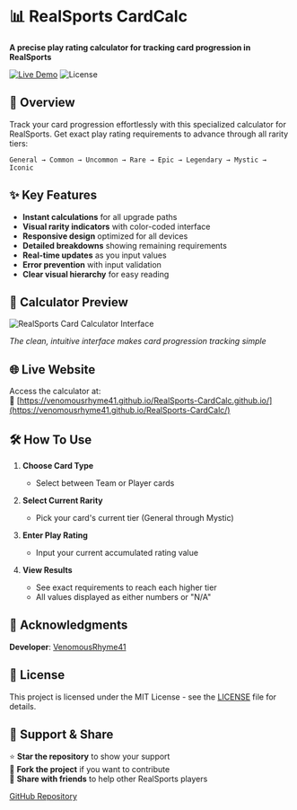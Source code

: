 # 📊 RealSports CardCalc

**A precise play rating calculator for tracking card progression in RealSports**  

[![Live Demo](https://img.shields.io/badge/Live_Demo-Available-brightgreen)](https://venomousrhyme41.github.io/RealSports-CardCalc/)
![License](https://img.shields.io/badge/License-MIT-blue)

## 🎯 Overview

Track your card progression effortlessly with this specialized calculator for RealSports. Get exact play rating requirements to advance through all rarity tiers:

`General → Common → Uncommon → Rare → Epic → Legendary → Mystic → Iconic`

## ✨ Key Features

- **Instant calculations** for all upgrade paths  
- **Visual rarity indicators** with color-coded interface  
- **Responsive design** optimized for all devices  
- **Detailed breakdowns** showing remaining requirements  
- **Real-time updates** as you input values  
- **Error prevention** with input validation  
- **Clear visual hierarchy** for easy reading  

## 📸 Calculator Preview

![RealSports Card Calculator Interface](https://github.com/user-attachments/assets/7a5635be-05af-4cfc-9fed-d2d07c3c7c1d)

*The clean, intuitive interface makes card progression tracking simple*

## 🌐 Live Website

Access the calculator at:  
🔗 [https://venomousrhyme41.github.io/RealSports-CardCalc.github.io/](https://venomousrhyme41.github.io/RealSports-CardCalc/)

## 🛠️ How To Use

1. **Choose Card Type**  
   - Select between Team or Player cards  

2. **Select Current Rarity**  
   - Pick your card's current tier (General through Mystic)  

3. **Enter Play Rating**  
   - Input your current accumulated rating value  

4. **View Results**  
   - See exact requirements to reach each higher tier  
   - All values displayed as either numbers or "N/A"  

## 👏 Acknowledgments

**Developer**: [VenomousRhyme41](https://github.com/VenomousRhyme41)  

## 📜 License

This project is licensed under the MIT License - see the [LICENSE](https://github.com/VenomousRhyme41/RealSports-CardCalc.github.io/blob/main/LICENSE) file for details.

## 🤝 Support & Share

⭐ **Star the repository** to show your support  
🍴 **Fork the project** if you want to contribute  
📢 **Share with friends** to help other RealSports players  

[GitHub Repository](https://github.com/VenomousRhyme41/RealSports-CardCalc.github.io)
